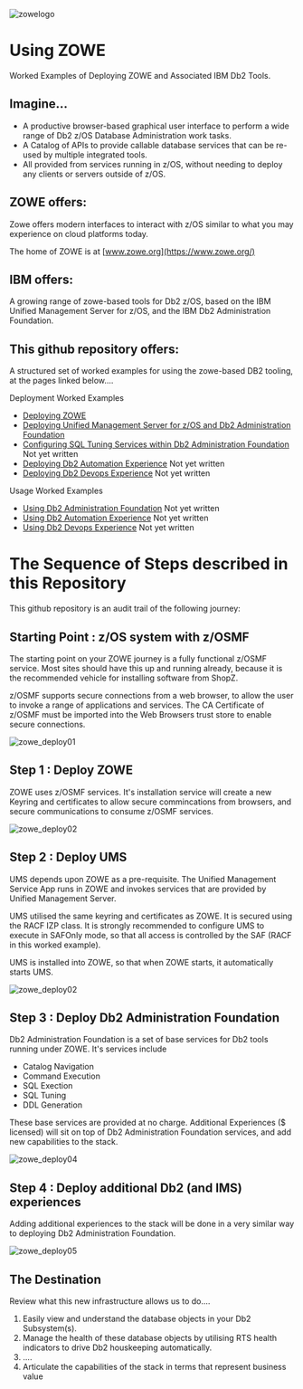 ![zowelogo](/images/zowelogo.JPG)

# Using ZOWE
Worked Examples of Deploying ZOWE and Associated IBM Db2 Tools.

## Imagine...
* A productive browser-based graphical user interface to perform a wide range of Db2 z/OS Database Administration work tasks. 
* A Catalog of APIs to provide callable database services that can be re-used by multiple integrated tools.
* All provided from services running in z/OS, without needing to deploy any clients or servers outside of z/OS.

## ZOWE offers:
Zowe offers modern interfaces to interact with z/OS similar to what you may experience on cloud platforms today. 

The home of ZOWE is at [www.zowe.org](https://www.zowe.org/)

## IBM offers:
A growing range of zowe-based tools for Db2 z/OS, based on the IBM Unified Management Server for z/OS, and the IBM Db2 Administration Foundation.

## This github repository offers:
A structured set of worked examples for using the zowe-based DB2 tooling, at the pages linked below....

Deployment Worked Examples
* [Deploying ZOWE](https://github.com/zeditor01/using_zowe/blob/main/docs/deploying_zowe.md)   
* [Deploying Unified Management Server for z/OS and Db2 Administration Foundation](https://github.com/zeditor01/using_zowe/blob/main/docs/deloying_ums_and_db2adminfoundation.md)
* [Configuring SQL Tuning Services within Db2 Administration Foundation](https://github.com/zeditor01/using_zowe/blob/main/docs/configure_sql_tuning.md) Not yet written    
* [Deploying Db2 Automation Experience](https://github.com/zeditor01/using_zowe/blob/main/docs/deploying_db2automationexperience.md) Not yet written
* [Deploying Db2 Devops Experience](https://github.com/zeditor01/using_zowe/blob/main/docs/deploying_db2devopsexperience.md) Not yet written

Usage Worked Examples
* [Using Db2 Administration Foundation](https://github.com/zeditor01/using_zowe/blob/main/docs/using_db2adminfoundation.md) Not yet written
* [Using Db2 Automation Experience](https://github.com/zeditor01/using_zowe/blob/main/docs/using_db2automationexperience.md) Not yet written
* [Using Db2 Devops Experience](https://github.com/zeditor01/using_zowe/blob/main/docs/using_db2evopsexperience.md) Not yet written

# The Sequence of Steps described in this Repository

This github repository is an audit trail of the following journey:

## Starting Point : z/OS system with z/OSMF
The starting point on your ZOWE journey is a fully functional z/OSMF service. Most sites should have this up and running already, because it is the recommended vehicle for installing software from ShopZ.

z/OSMF supports secure connections from a web browser, to allow the user to invoke a range of applications and services. The CA Certificate of z/OSMF must be imported into the Web Browsers trust store to enable secure connections.

![zowe_deploy01](/images/zowe_deploy01.JPG)

## Step 1 : Deploy ZOWE
ZOWE uses z/OSMF services. It's installation service will create a new Keyring and certificates to allow secure commincations from browsers, and secure communications to consume z/OSMF services.

![zowe_deploy02](/images/zowe_deploy02.JPG)

## Step 2 : Deploy UMS
UMS depends upon ZOWE as a pre-requisite. The Unified Management Service App runs in ZOWE and invokes services that are provided by Unified Management Server.

UMS utilised the same keyring and certificates as ZOWE. It is secured using the RACF IZP class. It is strongly recommended to configure UMS to execute in SAFOnly mode, so that all access is controlled by the SAF (RACF in this worked example). 

UMS is installed into ZOWE, so that when ZOWE starts, it automatically starts UMS.

![zowe_deploy02](/images/zowe_deploy03.JPG)

## Step 3 : Deploy Db2 Administration Foundation
Db2 Administration Foundation is a set of base services for Db2 tools running under ZOWE. It's services include
* Catalog Navigation
* Command Execution
* SQL Exection
* SQL Tuning
* DDL Generation

These base services are provided at no charge. Additional Experiences ($ licensed) will sit on top of Db2 Administration Foundation services, and add new capabilities to the stack.

![zowe_deploy04](/images/zowe_deploy04.JPG)

## Step 4 : Deploy additional Db2 (and IMS) experiences

Adding additional experiences to the stack will be done in a very similar way to deploying Db2 Administration Foundation.

![zowe_deploy05](/images/zowe_deploy05.JPG)

## The Destination 

Review what this new infrastructure allows us to do....

1. Easily view and understand the database objects in your Db2 Subsystem(s).
2. Manage the health of these database objects by utilising RTS health indicators to drive Db2 houskeeping automatically.
3. ....
4. Articulate the capabilities of the stack in terms that represent business value




